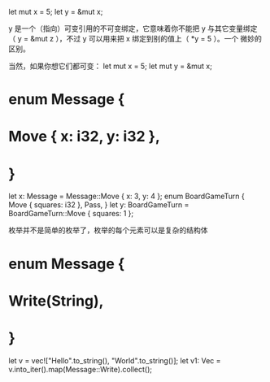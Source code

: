 let mut x = 5;
let y = &mut x;

y 是一个（指向）可变引用的不可变绑定，它意味着你不能把 y 与其它变量绑定
（ y = &mut z ），不过 y 可以用来把 x 绑定到别的值上（ *y = 5 ）。一个
微妙的区别。

当然，如果你想它们都可变：
let mut x = 5;
let mut y = &mut x;

# enum Message {
#   Move { x: i32, y: i32 },
# }
let x: Message = Message::Move { x: 3, y: 4 };
  enum BoardGameTurn {
  Move { squares: i32 },
  Pass,
}
let y: BoardGameTurn = BoardGameTurn::Move { squares: 1 };

枚举并不是简单的枚举了，枚举的每个元素可以是复杂的结构体

# enum Message {
#   Write(String),
# }
let v = vec!["Hello".to_string(), "World".to_string()];
let v1: Vec<Message> = v.into_iter().map(Message::Write).collect();
 